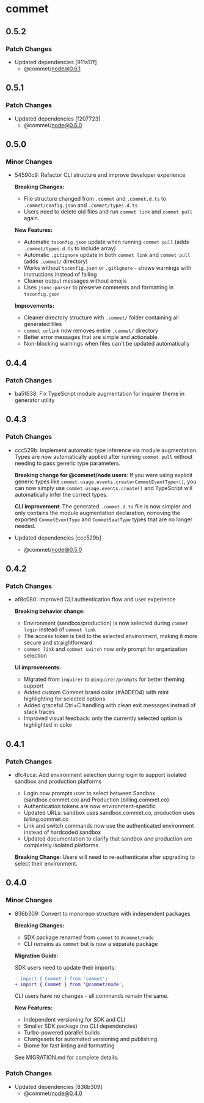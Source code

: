 # commet

## 0.5.2

### Patch Changes

- Updated dependencies [911a17f]
  - @commet/node@0.6.1

## 0.5.1

### Patch Changes

- Updated dependencies [f207723]
  - @commet/node@0.6.0

## 0.5.0

### Minor Changes

- 54590c9: Refactor CLI structure and improve developer experience

  **Breaking Changes:**

  - File structure changed from `.commet` and `.commet.d.ts` to `.commet/config.json` and `.commet/types.d.ts`
  - Users need to delete old files and run `commet link` and `commet pull` again

  **New Features:**

  - Automatic `tsconfig.json` update when running `commet pull` (adds `.commet/types.d.ts` to include array)
  - Automatic `.gitignore` update in both `commet link` and `commet pull` (adds `.commet/` directory)
  - Works without `tsconfig.json` or `.gitignore` - shows warnings with instructions instead of failing
  - Cleaner output messages without emojis
  - Uses `jsonc-parser` to preserve comments and formatting in `tsconfig.json`

  **Improvements:**

  - Cleaner directory structure with `.commet/` folder containing all generated files
  - `commet unlink` now removes entire `.commet/` directory
  - Better error messages that are simple and actionable
  - Non-blocking warnings when files can't be updated automatically

## 0.4.4

### Patch Changes

- ba5f638: Fix TypeScript module augmentation for inquirer theme in generator utility

## 0.4.3

### Patch Changes

- ccc529b: Implement automatic type inference via module augmentation. Types are now automatically applied after running `commet pull` without needing to pass generic type parameters.

  **Breaking change for @commet/node users**: If you were using explicit generic types like `commet.usage.events.create<CommetEventType>()`, you can now simply use `commet.usage.events.create()` and TypeScript will automatically infer the correct types.

  **CLI improvement**: The generated `.commet.d.ts` file is now simpler and only contains the module augmentation declaration, removing the exported `CommetEventType` and `CommetSeatType` types that are no longer needed.

- Updated dependencies [ccc529b]
  - @commet/node@0.5.0

## 0.4.2

### Patch Changes

- af8c080: Improved CLI authentication flow and user experience

  **Breaking behavior change:**

  - Environment (sandbox/production) is now selected during `commet login` instead of `commet link`
  - The access token is tied to the selected environment, making it more secure and straightforward
  - `commet link` and `commet switch` now only prompt for organization selection

  **UI improvements:**

  - Migrated from `inquirer` to `@inquirer/prompts` for better theming support
  - Added custom Commet brand color (#A0DED4) with mint highlighting for selected options
  - Added graceful Ctrl+C handling with clean exit messages instead of stack traces
  - Improved visual feedback: only the currently selected option is highlighted in color

## 0.4.1

### Patch Changes

- dfc4cca: Add environment selection during login to support isolated sandbox and production platforms

  - Login now prompts user to select between Sandbox (sandbox.commet.co) and Production (billing.commet.co)
  - Authentication tokens are now environment-specific
  - Updated URLs: sandbox uses sandbox.commet.co, production uses billing.commet.co
  - Link and switch commands now use the authenticated environment instead of hardcoded sandbox
  - Updated documentation to clarify that sandbox and production are completely isolated platforms

  **Breaking Change**: Users will need to re-authenticate after upgrading to select their environment.

## 0.4.0

### Minor Changes

- 836b309: Convert to monorepo structure with independent packages

  **Breaking Changes:**

  - SDK package renamed from `commet` to `@commet/node`
  - CLI remains as `commet` but is now a separate package

  **Migration Guide:**

  SDK users need to update their imports:

  ```diff
  - import { Commet } from 'commet';
  + import { Commet } from '@commet/node';
  ```

  CLI users have no changes - all commands remain the same.

  **New Features:**

  - Independent versioning for SDK and CLI
  - Smaller SDK package (no CLI dependencies)
  - Turbo-powered parallel builds
  - Changesets for automated versioning and publishing
  - Biome for fast linting and formatting

  See MIGRATION.md for complete details.

### Patch Changes

- Updated dependencies [836b309]
  - @commet/node@0.4.0

